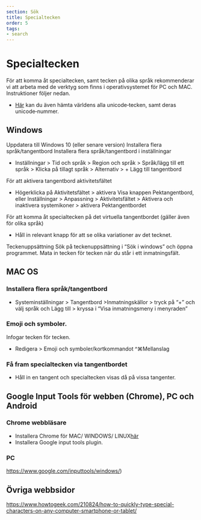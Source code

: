 ```yaml
---
section: Sök
title: Specialtecken
order: 5
tags:
- search
---
```


# Specialtecken
För att komma åt specialtecken, samt tecken på olika språk rekommenderar vi att arbeta med de verktyg som finns i operativsystemet för PC och MAC. Instruktioner följer nedan.

* [Här](https://unicode-table.com) kan du även hämta världens alla unicode‐tecken, samt deras unicode‐nummer.

## Windows 
Uppdatera till Windows 10 (eller senare version)
Installera flera språk/tangentbord 
Installera flera språk/tangentbord i inställningar 
* Inställningar > Tid och språk > Region och språk > Språk/lägg till ett språk > Klicka på tillagt språk > Alternativ > + Lägg till tangentbord 

För att aktivera tangentbord aktivitetsfältet
* Högerklicka på Aktivitetsfältet > aktivera Visa knappen Pektangentbord, eller
Inställningar > Anpassning > Aktivitetsfältet > Aktivera och inaktivera systemikoner > aktivera Pektangentbordet 

För att komma åt specialtecken på det virtuella tangentbordet (gäller även för olika språk) 
* Håll in relevant knapp för att se olika variationer av det tecknet.

Teckenuppsättning
Sök på teckenuppsättning i “Sök i windows” och öppna programmet. Mata in tecken för tecken när du står i ett inmatningsfält. 

## MAC OS
### Installera flera språk/tangentbord 
* Systeminställningar > Tangentbord >Inmatningskällor > tryck på “+” och välj språk och Lägg till > kryssa i “Visa inmatningsmeny i menyraden”

### Emoji och symboler.
Infogar tecken för tecken. 	
* Redigera > Emoji och symboler/kortkommandot ^⌘Mellanslag

### Få fram specialtecken via tangentbordet
* Håll in en tangent och specialtecken visas då på vissa tangenter.

## Google Input Tools för webben (Chrome), PC och Android  
### Chrome webbläsare 
* Installera Chrome för 
MAC/ WINDOWS/ LINUX[här](https://www.google.com/inputtools/try/)
* Installera Google input tools plugin. 
### PC 
https://www.google.com/inputtools/windows/)

## Övriga webbsidor
https://www.howtogeek.com/210824/how-to-quickly-type-special-characters-on-any-computer-smartphone-or-tablet/



